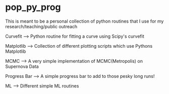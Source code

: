# pop_py_prog
This is meant to be a personal collection of python routines that I use for my research/teaching/public outreach

Curvefit --> Python routine for fitting a curve using Scipy's curvefit

Matplotlib --> Collection of different plotting scripts which use Pythons Matplotlib

MCMC --> A very simple implementation of MCMC(Metropolis) on Supernova Data

Progress Bar --> A simple progress bar to add to those pesky long runs! 

ML --> Different simple ML routines

